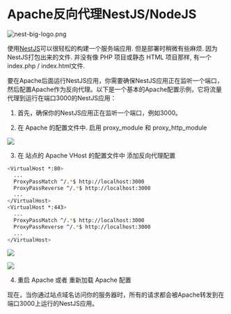# Apache反向代理NestJS/NodeJS

![nest-big-logo.png](https://oss.macphpstudy.com/image/nest-big-logo.png)

使用[NestJS](https://nestjs.com/)可以很轻松的构建一个服务端应用. 但是部署时稍微有些麻烦. 因为NestJS打包出来的文件. 并没有像 PHP 项目或静态 HTML 项目那样, 有一个 index.php / index.html文件.

要在Apache后面运行NestJS应用，你需要确保NestJS应用正在监听一个端口，然后配置Apache作为反向代理。以下是一个基本的Apache配置示例，它将流量代理到运行在端口3000的NestJS应用：

1. 首先，确保你的NestJS应用正在监听一个端口，例如3000。

2. 在 Apache 的配置文件中. 启用 proxy_module 和 proxy_http_module

<img src="https://oss.macphpstudy.com/image/31e3ed1416f3.gif" data-x-image-preview="">

3. 在 站点的 Apache VHost 的配置文件中 添加反向代理配置

```sh
<VirtualHost *:80>
  ...
  ProxyPassMatch ^/.*$ http://localhost:3000
  ProxyPassReverse ^/.*$ http://localhost:3000
  ...
</VirtualHost>
<VirtualHost *:443>
  ...
  ProxyPassMatch ^/.*$ http://localhost:3000
  ProxyPassReverse ^/.*$ http://localhost:3000
  ...
</VirtualHost>
```

<img src="https://oss.macphpstudy.com/image/d94dc77941ca.gif" data-x-image-preview="">
<p/>
<img src="https://oss.macphpstudy.com/image/3bfafba6d896.gif" data-x-image-preview="">

4. 重启 Apache 或者 重新加载 Apache 配置

现在，当你通过站点域名访问你的服务器时，所有的请求都会被Apache转发到在端口3000上运行的NestJS应用。

